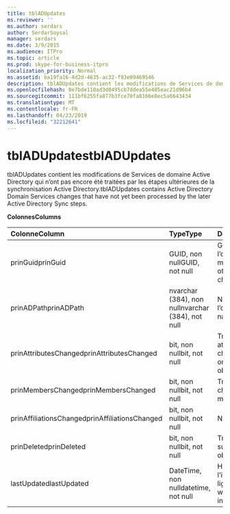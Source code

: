 ```yaml
---
title: tblADUpdates
ms.reviewer: ''
ms.author: serdars
author: SerdarSoysal
manager: serdars
ms.date: 3/9/2015
ms.audience: ITPro
ms.topic: article
ms.prod: skype-for-business-itpro
localization_priority: Normal
ms.assetid: ba19fa16-4d2d-4635-ac32-f93e09469546
description: tblADUpdates contient les modifications de Services de domaine Active Directory qui n’ont pas encore été traitées par les étapes ultérieures de la synchronisation Active Directory.
ms.openlocfilehash: 0e7bde110ad3d0495cb7ddea55e405eac21d96b4
ms.sourcegitcommit: 111bf6255fa877b3fce70fa8166e8ec5a6643434
ms.translationtype: MT
ms.contentlocale: fr-FR
ms.lasthandoff: 04/23/2019
ms.locfileid: "32212641"
---
```

# <a name="tbladupdates"></a><span data-ttu-id="e2f38-103">tblADUpdates</span><span class="sxs-lookup"><span data-stu-id="e2f38-103">tblADUpdates</span></span>
 
<span data-ttu-id="e2f38-104">tblADUpdates contient les modifications de Services de domaine Active Directory qui n’ont pas encore été traitées par les étapes ultérieures de la synchronisation Active Directory.</span><span class="sxs-lookup"><span data-stu-id="e2f38-104">tblADUpdates contains Active Directory Domain Services changes that have not yet been processed by the later Active Directory Sync steps.</span></span>
  
<span data-ttu-id="e2f38-105">**Colonnes**</span><span class="sxs-lookup"><span data-stu-id="e2f38-105">**Columns**</span></span>

|<span data-ttu-id="e2f38-106">**Colonne**</span><span class="sxs-lookup"><span data-stu-id="e2f38-106">**Column**</span></span>|<span data-ttu-id="e2f38-107">**Type**</span><span class="sxs-lookup"><span data-stu-id="e2f38-107">**Type**</span></span>|<span data-ttu-id="e2f38-108">**Description**</span><span class="sxs-lookup"><span data-stu-id="e2f38-108">**Description**</span></span>|
|:-----|:-----|:-----|
|<span data-ttu-id="e2f38-109">prinGuid</span><span class="sxs-lookup"><span data-stu-id="e2f38-109">prinGuid</span></span>  <br/> |<span data-ttu-id="e2f38-110">GUID, non null</span><span class="sxs-lookup"><span data-stu-id="e2f38-110">GUID, not null</span></span>  <br/> |<span data-ttu-id="e2f38-111">GUID principal de l’objet qui a été modifié.</span><span class="sxs-lookup"><span data-stu-id="e2f38-111">Principal GUID of the object that changed.</span></span>  <br/> |
|<span data-ttu-id="e2f38-112">prinADPath</span><span class="sxs-lookup"><span data-stu-id="e2f38-112">prinADPath</span></span>  <br/> |<span data-ttu-id="e2f38-113">nvarchar (384), non null</span><span class="sxs-lookup"><span data-stu-id="e2f38-113">nvarchar (384), not null</span></span>  <br/> |<span data-ttu-id="e2f38-114">Nom unique de l’objet.</span><span class="sxs-lookup"><span data-stu-id="e2f38-114">Distinguished name of the object.</span></span>  <br/> |
|<span data-ttu-id="e2f38-115">prinAttributesChanged</span><span class="sxs-lookup"><span data-stu-id="e2f38-115">prinAttributesChanged</span></span>  <br/> |<span data-ttu-id="e2f38-116">bit, non null</span><span class="sxs-lookup"><span data-stu-id="e2f38-116">bit, not null</span></span>  <br/> |<span data-ttu-id="e2f38-117">True si au moins un attribut de l’objet a changé.</span><span class="sxs-lookup"><span data-stu-id="e2f38-117">True if at least one attribute of the object changed.</span></span>  <br/> |
|<span data-ttu-id="e2f38-118">prinMembersChanged</span><span class="sxs-lookup"><span data-stu-id="e2f38-118">prinMembersChanged</span></span>  <br/> |<span data-ttu-id="e2f38-119">bit, non null</span><span class="sxs-lookup"><span data-stu-id="e2f38-119">bit, not null</span></span>  <br/> |<span data-ttu-id="e2f38-120">True si l’appartenance a changé.</span><span class="sxs-lookup"><span data-stu-id="e2f38-120">True if the membership changed.</span></span>  <br/> |
|<span data-ttu-id="e2f38-121">prinAffiliationsChanged</span><span class="sxs-lookup"><span data-stu-id="e2f38-121">prinAffiliationsChanged</span></span>  <br/> |<span data-ttu-id="e2f38-122">bit, non null</span><span class="sxs-lookup"><span data-stu-id="e2f38-122">bit, not null</span></span>  <br/> |<span data-ttu-id="e2f38-123">Non utilisé.</span><span class="sxs-lookup"><span data-stu-id="e2f38-123">Not used.</span></span>  <br/> |
|<span data-ttu-id="e2f38-124">prinDeleted</span><span class="sxs-lookup"><span data-stu-id="e2f38-124">prinDeleted</span></span>  <br/> |<span data-ttu-id="e2f38-125">bit, non null</span><span class="sxs-lookup"><span data-stu-id="e2f38-125">bit, not null</span></span>  <br/> |<span data-ttu-id="e2f38-126">True si l’objet a été supprimé.</span><span class="sxs-lookup"><span data-stu-id="e2f38-126">True if the object was deleted.</span></span>  <br/> |
|<span data-ttu-id="e2f38-127">lastUpdated</span><span class="sxs-lookup"><span data-stu-id="e2f38-127">lastUpdated</span></span>  <br/> |<span data-ttu-id="e2f38-128">DateTime, non null</span><span class="sxs-lookup"><span data-stu-id="e2f38-128">datetime, not null</span></span>  <br/> |<span data-ttu-id="e2f38-129">Horodatage de lors de l’insertion de la ligne.</span><span class="sxs-lookup"><span data-stu-id="e2f38-129">Time stamp of when the row was inserted.</span></span>  <br/> |
   

